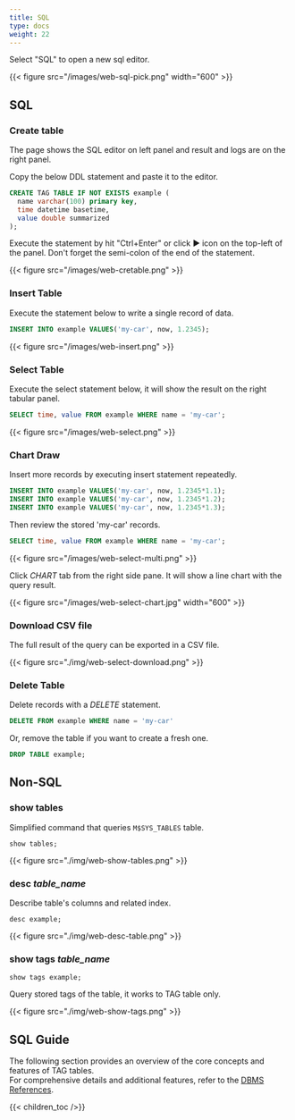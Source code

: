 ```yaml
---
title: SQL
type: docs
weight: 22
---
```


Select "SQL" to open a new sql editor.

{{< figure src="/images/web-sql-pick.png" width="600" >}}

## SQL

### Create table

The page shows the SQL editor on left panel and result and logs are on the right panel.

Copy the below DDL statement and paste it to the editor.

```sql
CREATE TAG TABLE IF NOT EXISTS example (
  name varchar(100) primary key,
  time datetime basetime,
  value double summarized
);
```

Execute the statement by hit "Ctrl+Enter" or click ▶︎ icon on the top-left of the panel. Don't forget the semi-colon of the end of the statement.

{{< figure src="/images/web-cretable.png" >}}

### Insert Table

Execute the statement below to write a single record of data.

```sql
INSERT INTO example VALUES('my-car', now, 1.2345);
```

{{< figure src="/images/web-insert.png" >}}

### Select Table

Execute the select statement below, it will show the result on the right tabular panel.

```sql
SELECT time, value FROM example WHERE name = 'my-car';
```

{{< figure src="/images/web-select.png" >}}

### Chart Draw

Insert more records by executing insert statement repeatedly.

```sql
INSERT INTO example VALUES('my-car', now, 1.2345*1.1);
INSERT INTO example VALUES('my-car', now, 1.2345*1.2);
INSERT INTO example VALUES('my-car', now, 1.2345*1.3);
```

Then review the stored 'my-car' records.

```sql
SELECT time, value FROM example WHERE name = 'my-car';
```
{{< figure src="/images/web-select-multi.png" >}}

Click *CHART* tab from the right side pane. It will show a line chart with the query result.

{{< figure src="/images/web-select-chart.jpg" width="600" >}}

### Download CSV file

The full result of the query can be exported in a CSV file.

{{< figure src="./img/web-select-download.png" >}}

### Delete Table

Delete records with a *DELETE* statement.

```sql
DELETE FROM example WHERE name = 'my-car'
```

Or, remove the table if you want to create a fresh one.

```sql
DROP TABLE example;
```

## Non-SQL

### show tables

Simplified command that queries `M$SYS_TABLES` table.

```
show tables;
```

{{< figure src="./img/web-show-tables.png" >}}

### desc _table_name_

Describe table's columns and related index.

```
desc example;
```

{{< figure src="./img/web-desc-table.png" >}}

### show tags _table_name_

```
show tags example;
```

Query stored tags of the table, it works to TAG table only.

{{< figure src="./img/web-show-tags.png" >}}


## SQL Guide

The following section provides an overview of the core concepts and features of TAG tables.  
For comprehensive details and additional features, refer to the [DBMS References](https://docs.machbase.com/dbms/).

{{< children_toc />}}
